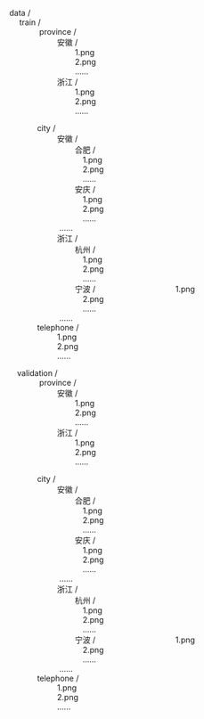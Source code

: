 data /  
&emsp; train /  
&emsp; &emsp; &emsp; province /  
&emsp; &emsp; &emsp; &emsp; &emsp;安徽 /  
&emsp; &emsp; &emsp; &emsp; &emsp; &emsp;&emsp;1.png  
&emsp; &emsp; &emsp; &emsp; &emsp; &emsp;&emsp;2.png  
&emsp; &emsp; &emsp; &emsp; &emsp; &emsp;&emsp;......  
&emsp; &emsp; &emsp; &emsp; &emsp;浙江 /  
&emsp; &emsp; &emsp; &emsp; &emsp; &emsp;&emsp;1.png  
&emsp; &emsp; &emsp; &emsp; &emsp; &emsp;&emsp;2.png  
&emsp; &emsp; &emsp; &emsp; &emsp; &emsp;&emsp;......  

&emsp; &emsp; &emsp;city /  
&emsp; &emsp; &emsp; &emsp; &emsp;安徽 /  
&emsp; &emsp; &emsp; &emsp; &emsp; &emsp;&emsp;合肥 /  
&emsp; &emsp; &emsp; &emsp; &emsp; &emsp;&emsp;&emsp;1.png  
&emsp; &emsp; &emsp; &emsp; &emsp; &emsp;&emsp;&emsp;2.png  
&emsp; &emsp; &emsp; &emsp; &emsp; &emsp;&emsp;&emsp;......  
&emsp; &emsp; &emsp; &emsp; &emsp; &emsp;&emsp;安庆 /  
&emsp; &emsp; &emsp; &emsp; &emsp; &emsp;&emsp;&emsp;1.png  
&emsp; &emsp; &emsp; &emsp; &emsp; &emsp;&emsp;&emsp;2.png  
&emsp; &emsp; &emsp; &emsp; &emsp; &emsp;&emsp;&emsp;......  
&emsp; &emsp; &emsp; &emsp; &emsp; ......  
&emsp; &emsp; &emsp; &emsp; &emsp;浙江 /  
&emsp; &emsp; &emsp; &emsp; &emsp; &emsp;&emsp;杭州 /  
&emsp; &emsp; &emsp; &emsp; &emsp; &emsp;&emsp;&emsp;1.png  
&emsp; &emsp; &emsp; &emsp; &emsp; &emsp;&emsp;&emsp;2.png  
&emsp; &emsp; &emsp; &emsp; &emsp; &emsp;&emsp;&emsp;......  
&emsp; &emsp; &emsp; &emsp; &emsp; &emsp;&emsp;宁波 /  
&emsp; &emsp; &emsp; &emsp; &emsp; &emsp;&emsp;&emsp;1.png  
&emsp; &emsp; &emsp; &emsp; &emsp; &emsp;&emsp;&emsp;2.png  
&emsp; &emsp; &emsp; &emsp; &emsp; &emsp;&emsp;&emsp;......  
&emsp; &emsp; &emsp; &emsp; &emsp; ......  
&emsp; &emsp; &emsp;telephone /  
&emsp; &emsp; &emsp; &emsp; &emsp;1.png  
&emsp; &emsp; &emsp; &emsp; &emsp;2.png  
&emsp; &emsp; &emsp; &emsp; &emsp;......  

&emsp;validation /  
&emsp; &emsp; &emsp; province /  
&emsp; &emsp; &emsp; &emsp; &emsp;安徽 /  
&emsp; &emsp; &emsp; &emsp; &emsp; &emsp;&emsp;1.png  
&emsp; &emsp; &emsp; &emsp; &emsp; &emsp;&emsp;2.png  
&emsp; &emsp; &emsp; &emsp; &emsp; &emsp;&emsp;......  
&emsp; &emsp; &emsp; &emsp; &emsp;浙江 /  
&emsp; &emsp; &emsp; &emsp; &emsp; &emsp;&emsp;1.png  
&emsp; &emsp; &emsp; &emsp; &emsp; &emsp;&emsp;2.png  
&emsp; &emsp; &emsp; &emsp; &emsp; &emsp;&emsp;......  

&emsp; &emsp; &emsp;city /  
&emsp; &emsp; &emsp; &emsp; &emsp;安徽 /  
&emsp; &emsp; &emsp; &emsp; &emsp; &emsp;&emsp;合肥 /  
&emsp; &emsp; &emsp; &emsp; &emsp; &emsp;&emsp;&emsp;1.png  
&emsp; &emsp; &emsp; &emsp; &emsp; &emsp;&emsp;&emsp;2.png  
&emsp; &emsp; &emsp; &emsp; &emsp; &emsp;&emsp;&emsp;......  
&emsp; &emsp; &emsp; &emsp; &emsp; &emsp;&emsp;安庆 /  
&emsp; &emsp; &emsp; &emsp; &emsp; &emsp;&emsp;&emsp;1.png  
&emsp; &emsp; &emsp; &emsp; &emsp; &emsp;&emsp;&emsp;2.png  
&emsp; &emsp; &emsp; &emsp; &emsp; &emsp;&emsp;&emsp;......  
&emsp; &emsp; &emsp; &emsp; &emsp; ......  
&emsp; &emsp; &emsp; &emsp; &emsp;浙江 /  
&emsp; &emsp; &emsp; &emsp; &emsp; &emsp;&emsp;杭州 /  
&emsp; &emsp; &emsp; &emsp; &emsp; &emsp;&emsp;&emsp;1.png  
&emsp; &emsp; &emsp; &emsp; &emsp; &emsp;&emsp;&emsp;2.png  
&emsp; &emsp; &emsp; &emsp; &emsp; &emsp;&emsp;&emsp;......  
&emsp; &emsp; &emsp; &emsp; &emsp; &emsp;&emsp;宁波 /  
&emsp; &emsp; &emsp; &emsp; &emsp; &emsp;&emsp;&emsp;1.png  
&emsp; &emsp; &emsp; &emsp; &emsp; &emsp;&emsp;&emsp;2.png  
&emsp; &emsp; &emsp; &emsp; &emsp; &emsp;&emsp;&emsp;......  
&emsp; &emsp; &emsp; &emsp; &emsp; ......  
&emsp; &emsp; &emsp;telephone /  
&emsp; &emsp; &emsp; &emsp; &emsp;1.png  
&emsp; &emsp; &emsp; &emsp; &emsp;2.png  
&emsp; &emsp; &emsp; &emsp; &emsp;......  
